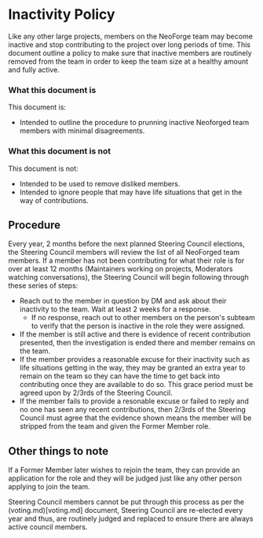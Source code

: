 # Inactivity Policy

Like any other large projects, members on the NeoForge team may become inactive and stop contributing to the project over long periods of time. This document outline a policy to make sure that inactive members are routinely removed from the team in order to keep the team size at a healthy amount and fully active.

### What this document is

This document is:
 * Intended to outline the procedure to prunning inactive Neoforged team members with minimal disagreements.

### What this document is not

This document is not:
 * Intended to be used to remove disliked members.
 * Intended to ignore people that may have life situations that get in the way of contributions.

## Procedure

Every year, 2 months before the next planned Steering Council elections, the Steering Council members will review the list of all NeoForged team members. If a member has not been contributing for what their role is for over at least 12 months (Maintainers working on projects, Moderators watching conversations), the Steering Council will begin following through these series of steps:

 * Reach out to the member in question by DM and ask about their inactivity to the team. Wait at least 2 weeks for a response.
   * If no response, reach out to other members on the person's subteam to verify that the person is inactive in the role they were assigned.
 * If the member is still active and there is evidence of recent contribution presented, then the investigation is ended there and member remains on the team.
 * If the member provides a reasonable excuse for their inactivity such as life situations getting in the way, they may be granted an extra year to remain on the team so they can have the time to get back into contributing once they are available to do so. This grace period must be agreed upon by 2/3rds of the Steering Council.
 * If the member fails to provide a resonable excuse or failed to reply and no one has seen any recent contributions, then 2/3rds of the Steering Council must agree that the evidence shown means the member will be stripped from the team and given the Former Member role.

## Other things to note

If a Former Member later wishes to rejoin the team, they can provide an application for the role and they will be judged just like any other person applying to join the team. 

Steering Council members cannot be put through this process as per the (voting.md)[voting.md] document, Steering Council are re-elected every year and thus, are routinely judged and replaced to ensure there are always active council members.

